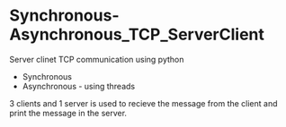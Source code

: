 # Synchronous-Asynchronous_TCP_ServerClient


Server clinet TCP communication using python

* Synchronous
* Asynchronous - using threads


3 clients and 1 server is used to recieve the message from the client and print the message in the server.
